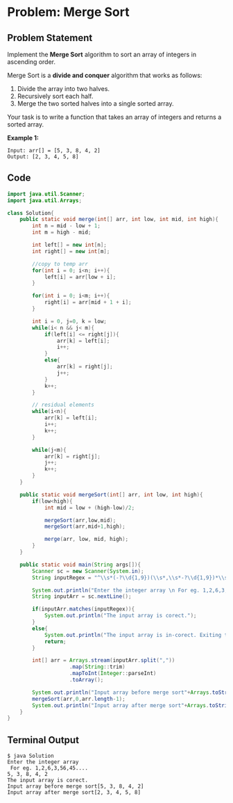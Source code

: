 # Problem: Merge Sort

## Problem Statement

Implement the **Merge Sort** algorithm to sort an array of integers in ascending order.

Merge Sort is a **divide and conquer** algorithm that works as follows:

1. Divide the array into two halves.
2. Recursively sort each half.
3. Merge the two sorted halves into a single sorted array.

Your task is to write a function that takes an array of integers and returns a sorted array.

**Example 1:**

```text
Input: arr[] = [5, 3, 8, 4, 2]
Output: [2, 3, 4, 5, 8]
```

## Code

```java
import java.util.Scanner;
import java.util.Arrays;

class Solution{
    public static void merge(int[] arr, int low, int mid, int high){
        int n = mid - low + 1;
        int m = high - mid;

        int left[] = new int[n];
        int right[] = new int[m];

        //copy to temp arr
        for(int i = 0; i<n; i++){
            left[i] = arr[low + i];
        }

        for(int i = 0; i<m; i++){
            right[i] = arr[mid + 1 + i];
        }

        int i = 0, j=0, k = low;
        while(i< n && j< m){
            if(left[i] <= right[j]){
                arr[k] = left[i];
                i++;
            }
            else{
                arr[k] = right[j];
                j++;
            }
            k++;
        }

        // residual elements
        while(i<n){
            arr[k] = left[i];
            i++;
            k++;
        }

        while(j<m){
            arr[k] = right[j];
            j++;
            k++;
        }
    }

    public static void mergeSort(int[] arr, int low, int high){
        if(low<high){
            int mid = low + (high-low)/2;

            mergeSort(arr,low,mid);
            mergeSort(arr,mid+1,high);

            merge(arr, low, mid, high);
        }
    }

    public static void main(String args[]){
        Scanner sc = new Scanner(System.in);
        String inputRegex = "^\\s*(-?\\d{1,9})(\\s*,\\s*-?\\d{1,9})*\\s*$";

        System.out.println("Enter the integer array \n For eg. 1,2,6,3,56,45....");
        String inputArr = sc.nextLine();

        if(inputArr.matches(inputRegex)){
            System.out.println("The input array is corect.");
        }
        else{
            System.out.println("The input array is in-corect. Exiting the program...");
            return;
        }

        int[] arr = Arrays.stream(inputArr.split(","))
                    .map(String::trim)
                    .mapToInt(Integer::parseInt)
                    .toArray();

        System.out.println("Input array before merge sort"+Arrays.toString(arr));
        mergeSort(arr,0,arr.length-1);
        System.out.println("Input array after merge sort"+Arrays.toString(arr));
    }
}
```

## Terminal Output

```
$ java Solution
Enter the integer array
 For eg. 1,2,6,3,56,45....
5, 3, 8, 4, 2
The input array is corect.
Input array before merge sort[5, 3, 8, 4, 2]
Input array after merge sort[2, 3, 4, 5, 8]
```
